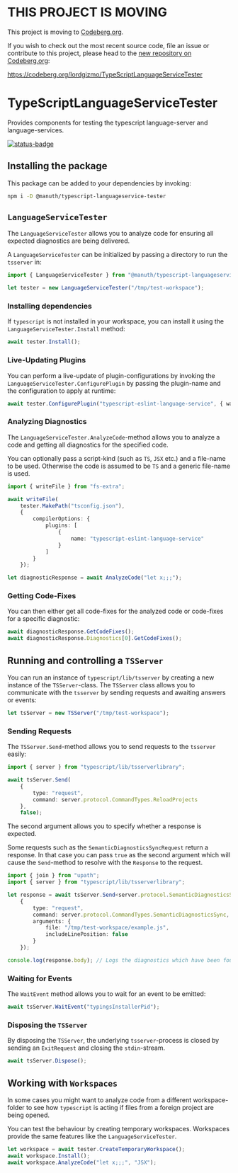 # THIS PROJECT IS MOVING
This project is moving to [Codeberg.org](https://codeberg.org).

If you wish to check out the most recent source code, file an issue or contribute to this project, please head to the [new repository on Codeberg.org](https://codeberg.org/lordgizmo/TypeScriptLanguageServiceTester):

<https://codeberg.org/lordgizmo/TypeScriptLanguageServiceTester>

# TypeScriptLanguageServiceTester
Provides components for testing the typescript language-server and language-services.

[![status-badge](https://ci.nuth.ch/api/badges/manuth/TypeScriptLanguageServiceTester/status.svg)](https://ci.nuth.ch/manuth/TypeScriptLanguageServiceTester)

## Installing the package
This package can be added to your dependencies by invoking:

```bash
npm i -D @manuth/typescript-languageservice-tester
```

## `LanguageServiceTester`
The `LanguageServiceTester` allows you to analyze code for ensuring all expected diagnostics are being delivered.

A `LanguageServiceTester` can be initialized by passing a directory to run the `tsserver` in:

```ts
import { LanguageServiceTester } from "@manuth/typescript-languageservice-tester";

let tester = new LanguageServiceTester("/tmp/test-workspace");
```

### Installing dependencies
If `typescript` is not installed in your workspace, you can install it using the `LanguageServiceTester.Install` method:

```ts
await tester.Install();
```

### Live-Updating Plugins
You can perform a live-update of plugin-configurations by invoking the `LanguageServiceTester.ConfigurePlugin` by passing the plugin-name and the configuration to apply at runtime:

```ts
await tester.ConfigurePlugin("typescript-eslint-language-service", { watchDirs: "." });
```

### Analyzing Diagnostics
The `LanguageServiceTester.AnalyzeCode`-method allows you to analyze a code and getting all diagnostics for the specified code.

You can optionally pass a script-kind (such as `TS`, `JSX` etc.) and a file-name to be used. Otherwise the code is assumed to be `TS` and a generic file-name is used.

```ts
import { writeFile } from "fs-extra";

await writeFile(
    tester.MakePath("tsconfig.json"),
    {
        compilerOptions: {
            plugins: [
                {
                    name: "typescript-eslint-language-service"
                }
            ]
        }
    });

let diagnosticResponse = await AnalyzeCode("let x;;;");
```

### Getting Code-Fixes
You can then either get all code-fixes for the analyzed code or code-fixes for a specific diagnostic:

```ts
await diagnosticResponse.GetCodeFixes();
await diagnosticResponse.Diagnostics[0].GetCodeFixes();
```

## Running and controlling a `TSServer`
You can run an instance of `typescript/lib/tsserver` by creating a new instance of the `TSServer`-class.
The `TSServer` class allows you to communicate with the `tsserver` by sending requests and awaiting answers or events:

```ts
let tsServer = new TSServer("/tmp/test-workspace");
```

### Sending Requests
The `TSServer.Send`-method allows you to send requests to the `tsserver` easily:

```ts
import { server } from "typescript/lib/tsserverlibrary";

await tsServer.Send(
    {
        type: "request",
        command: server.protocol.CommandTypes.ReloadProjects
    },
    false);
```

The second argument allows you to specify whether a response is expected.

Some requests such as the `SemanticDiagnosticsSyncRequest` return a response. In that case you can pass `true` as the second argument which will cause the `Send`-method to resolve with the `Response` to the request.

```ts
import { join } from "upath";
import { server } from "typescript/lib/tsserverlibrary";

let response = await tsServer.Send<server.protocol.SemanticDiagnosticsSyncRequest>(
    {
        type: "request",
        command: server.protocol.CommandTypes.SemanticDiagnosticsSync,
        arguments: {
            file: "/tmp/test-workspace/example.js",
            includeLinePosition: false
        }
    });

console.log(response.body); // Logs the diagnostics which have been found
```

### Waiting for Events
The `WaitEvent` method allows you to wait for an event to be emitted:

```ts
await tsServer.WaitEvent("typingsInstallerPid");
```

### Disposing the `TSServer`
By disposing the `TSServer`, the underlying `tsserver`-process is closed by sending an `ExitRequest` and closing the `stdin`-stream.

```ts
await tsServer.Dispose();
```

## Working with `Workspaces`
In some cases you might want to analyze code from a different workspace-folder to see how `typescript` is acting if files from a foreign project are being opened.

You can test the behaviour by creating temporary workspaces. Workspaces provide the same features like the `LanguageServiceTester`.

```ts
let workspace = await tester.CreateTemporaryWorkspace();
await workspace.Install();
await workspace.AnalyzeCode("let x;;;", "JSX");
```
